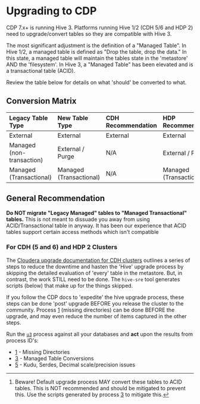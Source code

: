 # Upgrading to CDP

CDP 7.x+ is running Hive 3.  Platforms running Hive 1/2 (CDH 5/6 and HDP 2) need to upgrade/convert tables so they are compatible with Hive 3.

The most significant adjustment is the definition of a "Managed Table".  In Hive 1/2, a managed table is defined as "Drop the table, drop the data."  In this state, a managed table will maintain the tables state in the 'metastore' AND the 'filesystem'.  In Hive 3, a "Managed Table" has been elevated and is a transactional table (ACID).

Review the table below for details on what 'should' be converted to what.

## Conversion Matrix

| Legacy Table Type | New Table Type | CDH Recommendation | HDP Recommendation |
|:---|:---|:---|:---|
| External | External | External | External |
| Managed (non-transaction) | External / Purge | N/A | External / Purge [^1] |
| Managed (Transactional) | Managed (Transactional) | N/A | Managed (Transactional) |

## General Recommendation

**Do NOT migrate "Legacy Managed" tables to "Managed Transactional" tables.**  This is not meant to dissuade you away from using ACID/Transactional table in anyway.  It has been our experience that ACID tables support certain access methods which isn't compatible  

### For CDH (5 and 6) and HDP 2 Clusters

The [Cloudera upgrade documentation for CDH clusters](https://docs.cloudera.com/cdp-private-cloud/latest/upgrade-cdh/topics/ug_hive_validations.html) outlines a series of steps to reduce the downtime and hasten the 'Hive' upgrade process by skipping the detailed evaluation of 'every' table in the metastore.  But, in contrast, the work STILL need to be done.  The `hive-sre` tool generates scripts (below) that make up for the things skipped.

If you follow the CDP docs to 'expedite' the hive upgrade process, these steps can be done 'post' upgrade BEFORE you release the cluster to the community.  Process [1](sample_reports/u3/loc_scan_missing_dirs.md) (missing directories) can be done BEFORE the upgrade, and may even reduce the number of items captured in the other steps.

Run the [`u3`](./u3.md) process against all your databases and __act__ upon the results from process ID's:
- [1](sample_reports/u3/loc_scan_missing_dirs.md) - Missing Directories 
- [3](sample_reports/u3/managed_upgrade_2_acid.sql) - Managed Table Conversions
- [5](sample_reports/u3/hms_checks.md) - Kudu, Serdes, Decimal scale/precision issues


[^1]: Beware! Default upgrade process MAY convert these tables to ACID tables.  This is NOT recommended and should be mitigated to prevent this. Use the scripts generated by process [3](sample_reports/u3/managed_upgrade_2_acid.sql) to mitigate this. 